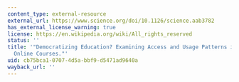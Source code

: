 ```yaml
---
content_type: external-resource
external_url: https://www.science.org/doi/10.1126/science.aab3782
has_external_license_warning: true
license: https://en.wikipedia.org/wiki/All_rights_reserved
status: ''
title: '"Democratizing Education? Examining Access and Usage Patterns in Massive Open
  Online Courses."'
uid: cb75bca1-0707-4d5a-bbf9-d5471ad9640a
wayback_url: ''
---
```

